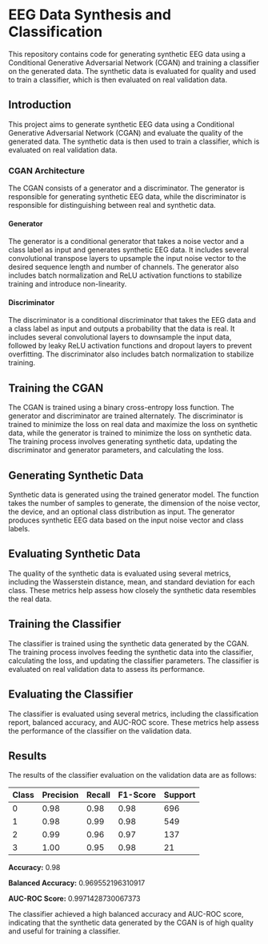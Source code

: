 # EEG Data Synthesis and Classification

This repository contains code for generating synthetic EEG data using a Conditional Generative Adversarial Network (CGAN) and training a classifier on the generated data. The synthetic data is evaluated for quality and used to train a classifier, which is then evaluated on real validation data.

## Introduction

This project aims to generate synthetic EEG data using a Conditional Generative Adversarial Network (CGAN) and evaluate the quality of the generated data. The synthetic data is then used to train a classifier, which is evaluated on real validation data.

### CGAN Architecture

The CGAN consists of a generator and a discriminator. The generator is responsible for generating synthetic EEG data, while the discriminator is responsible for distinguishing between real and synthetic data.

#### Generator

The generator is a conditional generator that takes a noise vector and a class label as input and generates synthetic EEG data. It includes several convolutional transpose layers to upsample the input noise vector to the desired sequence length and number of channels. The generator also includes batch normalization and ReLU activation functions to stabilize training and introduce non-linearity.

#### Discriminator

The discriminator is a conditional discriminator that takes the EEG data and a class label as input and outputs a probability that the data is real. It includes several convolutional layers to downsample the input data, followed by leaky ReLU activation functions and dropout layers to prevent overfitting. The discriminator also includes batch normalization to stabilize training.

## Training the CGAN

The CGAN is trained using a binary cross-entropy loss function. The generator and discriminator are trained alternately. The discriminator is trained to minimize the loss on real data and maximize the loss on synthetic data, while the generator is trained to minimize the loss on synthetic data. The training process involves generating synthetic data, updating the discriminator and generator parameters, and calculating the loss.

## Generating Synthetic Data

Synthetic data is generated using the trained generator model. The function takes the number of samples to generate, the dimension of the noise vector, the device, and an optional class distribution as input. The generator produces synthetic EEG data based on the input noise vector and class labels.

## Evaluating Synthetic Data

The quality of the synthetic data is evaluated using several metrics, including the Wasserstein distance, mean, and standard deviation for each class. These metrics help assess how closely the synthetic data resembles the real data.

## Training the Classifier

The classifier is trained using the synthetic data generated by the CGAN. The training process involves feeding the synthetic data into the classifier, calculating the loss, and updating the classifier parameters. The classifier is evaluated on real validation data to assess its performance.

## Evaluating the Classifier

The classifier is evaluated using several metrics, including the classification report, balanced accuracy, and AUC-ROC score. These metrics help assess the performance of the classifier on the validation data.

## Results

The results of the classifier evaluation on the validation data are as follows:

| Class | Precision | Recall | F1-Score | Support |
|-------|-----------|--------|----------|---------|
| 0     | 0.98      | 0.98   | 0.98     | 696     |
| 1     | 0.98      | 0.99   | 0.98     | 549     |
| 2     | 0.99      | 0.96   | 0.97     | 137     |
| 3     | 1.00      | 0.95   | 0.98     | 21      |

**Accuracy:** 0.98

**Balanced Accuracy:** 0.969552196310917

**AUC-ROC Score:** 0.9971428730067373

The classifier achieved a high balanced accuracy and AUC-ROC score, indicating that the synthetic data generated by the CGAN is of high quality and useful for training a classifier.
```

